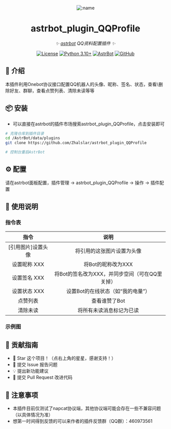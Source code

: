 
<div align="center">

![:name](https://count.getloli.com/@astrbot_plugin_QQProfile?name=astrbot_plugin_QQProfile&theme=minecraft&padding=6&offset=0&align=top&scale=1&pixelated=1&darkmode=auto)

# astrbot_plugin_QQProfile

_✨ [astrbot](https://github.com/AstrBotDevs/AstrBot) QQ资料配置插件 ✨_  

[![License](https://img.shields.io/badge/License-MIT-green.svg)](https://opensource.org/licenses/MIT)
[![Python 3.10+](https://img.shields.io/badge/Python-3.10%2B-blue.svg)](https://www.python.org/)
[![AstrBot](https://img.shields.io/badge/AstrBot-3.4%2B-orange.svg)](https://github.com/Soulter/AstrBot)
[![GitHub](https://img.shields.io/badge/作者-Zhalslar-blue)](https://github.com/Zhalslar)

</div>

## 🤝 介绍

本插件利用Onebot协议接口配置QQ机器人的头像、昵称、签名、状态，查看\删除好友、群聊，查看点赞列表、清除未读等等

## 📦 安装

- 可以直接在astrbot的插件市场搜索astrbot_plugin_QQProfile，点击安装即可  

```bash
# 克隆仓库到插件目录
cd /AstrBot/data/plugins
git clone https://github.com/Zhalslar/astrbot_plugin_QQProfile

# 控制台重启AstrBot
```

## ⚙️ 配置

请在astrbot面板配置，插件管理 -> astrbot_plugin_QQProfile -> 操作 -> 插件配置

## 🐔 使用说明

### 指令表

|     指令     |             说明              |
|:----------:|:---------------------------:|
| [引用图片]设置头像 |        将引用的这张图片设置为头像        |
|  设置昵称 XXX  |        将Bot的昵称改为XXX         |
|  设置签名 XXX  | 将Bot的签名改为XXX，并同步空间（可在QQ里关掉） |
|  设置状态 XXX  |     设置Bot的在线状态（如“我的电量”）     |
|    点赞列表    |          查看谁赞了Bot           |
|    清除未读    |        将所有未读消息标记为已读         |

### 示例图



## 👥 贡献指南

- 🌟 Star 这个项目！（点右上角的星星，感谢支持！）
- 🐛 提交 Issue 报告问题
- 💡 提出新功能建议
- 🔧 提交 Pull Request 改进代码

## 📌 注意事项

- 本插件目前仅测试了napcat协议端，其他协议端可能会存在一些不兼容问题（以具体情况为准）
- 想第一时间得到反馈的可以来作者的插件反馈群（QQ群）：460973561
